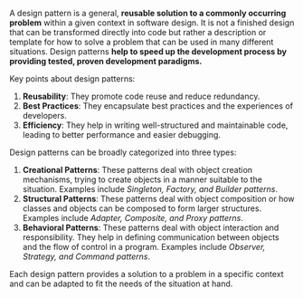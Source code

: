 A design pattern is a general, **reusable solution to a commonly occurring problem** within a given context in software design. It is not a finished design that can be transformed directly into code but rather a description or template for how to solve a problem that can be used in many different situations. Design patterns **help to speed up the development process by providing tested, proven development paradigms.**

Key points about design patterns:
1. **Reusability**: They promote code reuse and reduce redundancy.
2. **Best Practices**: They encapsulate best practices and the experiences of developers.
3. **Efficiency**: They help in writing well-structured and maintainable code, leading to better performance and easier debugging.

Design patterns can be broadly categorized into three types:
1. **Creational Patterns**: These patterns deal with object creation mechanisms, trying to create objects in a manner suitable to the situation. Examples include *Singleton, Factory, and Builder patterns*.
2. **Structural Patterns**: These patterns deal with object composition or how classes and objects can be composed to form larger structures. Examples include *Adapter, Composite, and Proxy patterns*.
3. **Behavioral Patterns**: These patterns deal with object interaction and responsibility. They help in defining communication between objects and the flow of control in a program. Examples include *Observer, Strategy, and Command patterns*.

Each design pattern provides a solution to a problem in a specific context and can be adapted to fit the needs of the situation at hand.
